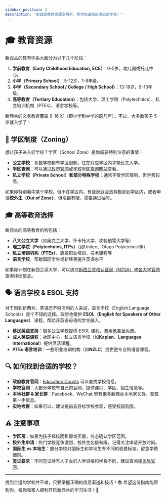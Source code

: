 ```yaml
---
sidebar_position: 2
description: "新西兰教育资源全解析，帮你快速找到满意的学校！"
---
```


# 🎓 教育资源

新西兰的教育体系大致分为以下几个阶段：

1. **学前教育（Early Childhood Education, ECE）**：0-5岁，幼儿园或托儿中心。
2. **小学（Primary School）**：5-12岁，1-8年级。
3. **中学（Secondary School / College / High School）**：13-18岁，9-13年级。
4. **高等教育（Tertiary Education）**：包括大学、理工学院（Polytechnics）、私立培训机构（PTEs）、语言学校等。

新西兰的义务教育覆盖 6-16 岁（即小学到中学的前几年）。不过，大多数孩子 5 岁就入学了！

## 📍 学区制度（Zoning）

想让孩子进入好学校？学区（School Zone）是你需要特别注意的事情！

- **公立学校**：多数学校都有学区限制，住在对应学区内才能优先入学。
- **学区查询**：可以通过[政府官网](https://www.education.govt.nz/)或[学校学区查询网站](https://www.educationcounts.govt.nz/find-school)查看。
- **私立学校（Private School）和部分特殊学校**：通常不受学区限制，但学费较高。

如果你特别看中某个学校，但不在学区内，有些家庭会选择搬家到学区内，或者申请**校外生（Out of Zone）**，但名额有限，需要通过抽签。

## 🎓 高等教育选择

新西兰的高等教育机构包括：

- **八大公立大学**（如奥克兰大学、怀卡托大学、坎特伯雷大学等）
- **理工学院（Polytechnics, ITPs）**（如Unitec、Otago Polytechnic等）
- **私立培训机构（PTEs）**，涵盖职业培训、技术课程等
- **语言学校**，帮助国际学生或新移民提升英语水平

如果你计划在新西兰读大学，可以通过[新西兰资格认证局（NZQA）](https://www.nzqa.govt.nz/)或[各大学官网](https://www.universitiesnz.ac.nz/)查询详细信息。

## 🗣 语言学校 & ESOL 支持

对于刚到新西兰、英语还不够流利的人来说，语言学校（English Language Schools）是个不错的选择。政府也提供 **ESOL（English for Speakers of Other Languages）** 课程，帮助非英语母语的学生融入。

- **移民英语支持**：很多公立学校提供 ESOL 课程，费用低甚至免费。
- **成人英语课程**：社区中心、私立语言学校（如**Kaplan**、**Languages International**）提供灵活课程。
- **PTEs 语言培训**：一些职业培训机构（如**NZLC**）提供更专业的语言课程。

## 🔍 如何找到合适的学校？

- **政府教育官网**：[Education Counts](https://www.educationcounts.govt.nz/) 可以查找学校信息。
- **学校官网**：大部分学校有自己的官网，提供课程、学区、招生信息等。
- **本地社群 & 家长群**：Facebook、WeChat 里有很多新西兰本地家长群，获取第一手信息。
- **实地考察**：如果可以，建议提前去目标学校参观，感受校园氛围。

## ⚠️ 注意事项

- **学区房**：如果为孩子择校而租房或买房，务必确认学区范围。
- **校外生申请**：热门学校竞争激烈，校外生名额有限，记得关注申请开放时间。
- **国际生 vs 本地生**：部分学校对国际生和本地生有不同的收费标准，留意学费细则。
- **签证要求**：不同签证持有人子女的入学资格和学费不同，建议查阅[移民局官网](https://www.immigration.govt.nz/)。

---

找到合适的学校并不难，只要掌握正确的信息渠道和技巧！📚 希望这份指南能帮到你，祝你和家人顺利开启新西兰的学习生活！🚀

